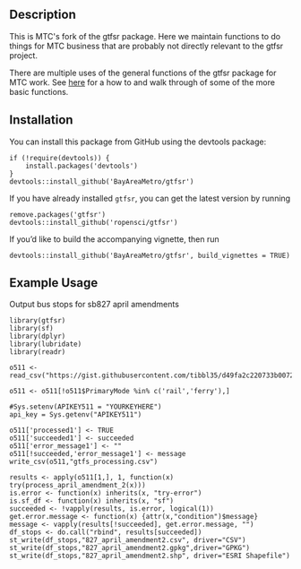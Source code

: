 ## Description

This is MTC's fork of the gtfsr package. Here we maintain functions to do things for MTC business that are probably not directly relevant to the gtfsr project.

There are multiple uses of the general functions of the gtfsr package for MTC work. See [here](https://bayareametro.github.io/Data-And-Visualization-Projects/sb827/sb827_amendment_example.html) for a how to and walk through of some of the more basic functions. 

## Installation

You can install this package from GitHub using the devtools package:

    if (!require(devtools)) {
        install.packages('devtools')
    }
    devtools::install_github('BayAreaMetro/gtfsr')

If you have already installed `gtfsr`, you can get the latest version by
running

    remove.packages('gtfsr')
    devtools::install_github('ropensci/gtfsr')

If you’d like to build the accompanying vignette, then run

    devtools::install_github('BayAreaMetro/gtfsr', build_vignettes = TRUE)

## Example Usage

Output bus stops for sb827 april amendments

```
library(gtfsr)
library(sf)
library(dplyr)
library(lubridate)
library(readr)

o511 <- read_csv("https://gist.githubusercontent.com/tibbl35/d49fa2c220733b0072fc7c59e0ac412b/raw/cff45d8c8dd2ea951b83c0be729abe72f35b13f7/511_orgs.csv")

o511 <- o511[!o511$PrimaryMode %in% c('rail','ferry'),]

#Sys.setenv(APIKEY511 = "YOURKEYHERE")
api_key = Sys.getenv("APIKEY511")

o511['processed1'] <- TRUE
o511['succeeded1'] <- succeeded
o511['error_message1'] <- ""
o511[!succeeded,'error_message1'] <- message
write_csv(o511,"gtfs_processing.csv")

results <- apply(o511[1,], 1, function(x) try(process_april_amendment_2(x)))
is.error <- function(x) inherits(x, "try-error")
is.sf_df <- function(x) inherits(x, "sf")
succeeded <- !vapply(results, is.error, logical(1))
get.error.message <- function(x) {attr(x,"condition")$message}
message <- vapply(results[!succeeded], get.error.message, "")
df_stops <- do.call("rbind", results[succeeded])
st_write(df_stops,"827_april_amendment2.csv", driver="CSV")
st_write(df_stops,"827_april_amendment2.gpkg",driver="GPKG")
st_write(df_stops,"827_april_amendment2.shp", driver="ESRI Shapefile")

```

